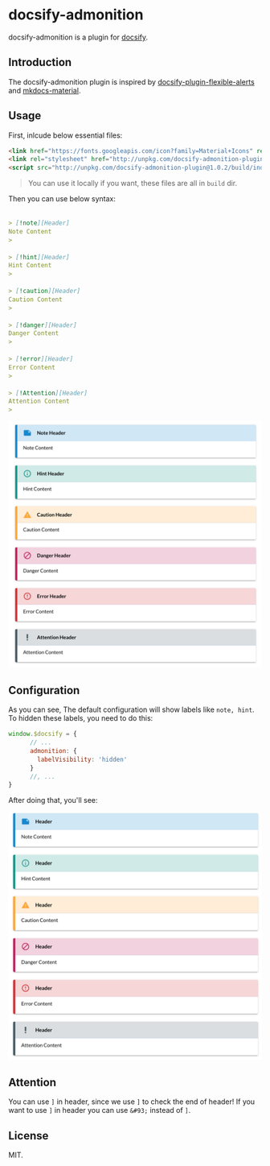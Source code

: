 # docsify-admonition

docsify-admonition is a plugin for [docsify](https://docsify.js.org/#/).

## Introduction
The docsify-admonition plugin is inspired by [docsify-plugin-flexible-alerts](https://github.com/zanfab/docsify-plugin-flexible-alerts) and [mkdocs-material](https://github.com/squidfunk/mkdocs-material).

## Usage

First, inlcude below essential files:
```html
<link href="https://fonts.googleapis.com/icon?family=Material+Icons" rel="stylesheet">
<link rel="stylesheet" href="http://unpkg.com/docsify-admonition-plugin@1.0.2/build/admonition.css" />
<script src="http://unpkg.com/docsify-admonition-plugin@1.0.2/build/index.js"></script>
```

> You can use it locally if you want, these files are all in `build` dir.

Then you can use below syntax:

```markdown

> [!note][Header]
Note Content
>

> [!hint][Header]
Hint Content
>

> [!caution][Header]
Caution Content
>

> [!danger][Header]
Danger Content
>

> [!error][Header]
Error Content
>

> [!Attention][Header]
Attention Content
>
```
![default](./images/default.png)

## Configuration
As you can see, The default configuration will show labels like `note, hint`. To hidden these labels, you need to do this:
```js
window.$docsify = {
      // ...
      admonition: {
        labelVisibility: 'hidden'
      }
      //, ...
}
```

After doing that, you'll see:

![without-label](./images/without-label.png)

## Attention

You can use `]` in header, since we use `]` to check the end of header! If you want to use `]` in header you can use `&#93;` instead of `]`.

## License
MIT.